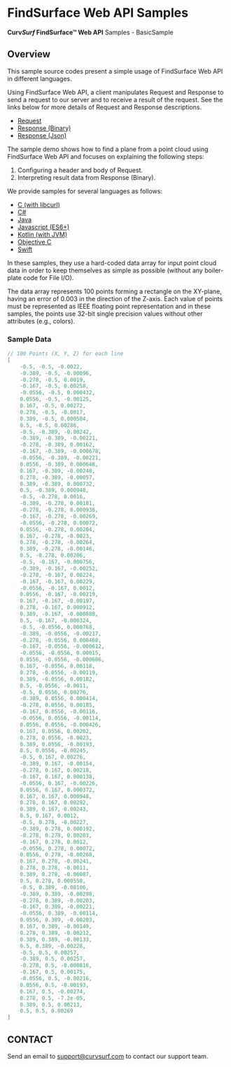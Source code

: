 # FindSurface Web API Samples

**Curv*Surf* FindSurface™ Web API** Samples - BasicSample

## Overview

This sample source codes present a simple usage of FindSurface Web API in different languages.

Using FindSurface Web API, a client manipulates Request and Response to send a request to our server and to receive a result of the request. See the links below for more details of Request and Response descriptions.

- [Request](https://developers.curvsurf.com/Documentation/?PAGE=Web%2Findex.html%3FPAGE%3Drequest.html)
- [Response (Binary)](https://developers.curvsurf.com/Documentation/?PAGE=Web%2Findex.html%3FPAGE%3Dresponse_binary.html)
- [Response (Json)](https://developers.curvsurf.com/Documentation/?PAGE=Web%2Findex.html%3FPAGE%3Dresponse_json.html)

The sample demo shows how to find a plane from a point cloud using FindSurface Web API and focuses on explaining the following steps:

1. Configuring a header and body of Request.
1. Interpreting result data from Response (Binary).

We provide samples for several languages as follows:

- [C (with libcurl)](c/README.md)
- [C#](cs/README.md)
- [Java](java/README.md)
- [Javascript (ES6+)](js/README.md)
- [Kotlin (with JVM)](kotlin_jvm/README.md)
- [Objective C](objc/README.md)
- [Swift](swift/README.md)

In these samples, they use a hard-coded data array for input point cloud data in order to keep themselves as simple as possible (without any boiler-plate code for File I/O).

The data array represents 100 points forming a rectangle on the XY-plane, having an error of 0.003 in the direction of the Z-axis. Each value of points must be represented as IEEE floating point representation and in these samples, the points use 32-bit single precision values without other attributes (e.g., colors).

### Sample Data
```c
// 100 Points (X, Y, Z) for each line
[
	-0.5, -0.5, -0.0022,
	-0.389, -0.5, -0.00096,
	-0.278, -0.5, 0.0019,
	-0.167, -0.5, 0.00258,
	-0.0556, -0.5, 0.000432,
	0.0556, -0.5, -0.00125,
	0.167, -0.5, 0.00272,
	0.278, -0.5, -0.0017,
	0.389, -0.5, 0.000504,
	0.5, -0.5, 0.00286,
	-0.5, -0.389, -0.00242,
	-0.389, -0.389, -0.00221,
	-0.278, -0.389, 0.00162,
	-0.167, -0.389, -0.000678,
	-0.0556, -0.389, -0.00221,
	0.0556, -0.389, 0.000648,
	0.167, -0.389, -0.00248,
	0.278, -0.389, -0.00057,
	0.389, -0.389, 0.000732,
	0.5, -0.389, 0.000948,
	-0.5, -0.278, 0.0016,
	-0.389, -0.278, 0.00181,
	-0.278, -0.278, 0.000936,
	-0.167, -0.278, -0.00269,
	-0.0556, -0.278, 0.00072,
	0.0556, -0.278, 0.00204,
	0.167, -0.278, -0.0023,
	0.278, -0.278, -0.00264,
	0.389, -0.278, -0.00146,
	0.5, -0.278, 0.00206,
	-0.5, -0.167, -0.000756,
	-0.389, -0.167, -0.00252,
	-0.278, -0.167, 0.00224,
	-0.167, -0.167, 0.00229,
	-0.0556, -0.167, 0.0012,
	0.0556, -0.167, -0.00219,
	0.167, -0.167, -0.00197,
	0.278, -0.167, 0.000912,
	0.389, -0.167, -0.000888,
	0.5, -0.167, -0.000324,
	-0.5, -0.0556, 0.000768,
	-0.389, -0.0556, -0.00217,
	-0.278, -0.0556, 0.000468,
	-0.167, -0.0556, -0.000612,
	-0.0556, -0.0556, 0.00015,
	0.0556, -0.0556, -0.000606,
	0.167, -0.0556, 0.00118,
	0.278, -0.0556, -0.00119,
	0.389, -0.0556, 0.00182,
	0.5, -0.0556, -0.0011,
	-0.5, 0.0556, 0.00276,
	-0.389, 0.0556, 0.000414,
	-0.278, 0.0556, 0.00185,
	-0.167, 0.0556, -0.00116,
	-0.0556, 0.0556, -0.00114,
	0.0556, 0.0556, -0.000426,
	0.167, 0.0556, 0.00202,
	0.278, 0.0556, -0.0023,
	0.389, 0.0556, -0.00193,
	0.5, 0.0556, -0.00245,
	-0.5, 0.167, 0.00276,
	-0.389, 0.167, -0.00154,
	-0.278, 0.167, 0.00218,
	-0.167, 0.167, 0.000138,
	-0.0556, 0.167, -0.00226,
	0.0556, 0.167, 0.000372,
	0.167, 0.167, 0.000948,
	0.278, 0.167, 0.00292,
	0.389, 0.167, 0.00243,
	0.5, 0.167, 0.0012,
	-0.5, 0.278, -0.00227,
	-0.389, 0.278, 0.000192,
	-0.278, 0.278, 0.00203,
	-0.167, 0.278, 0.0012,
	-0.0556, 0.278, 0.00072,
	0.0556, 0.278, -0.00268,
	0.167, 0.278, -0.00241,
	0.278, 0.278, -0.0011,
	0.389, 0.278, -0.00087,
	0.5, 0.278, 0.000558,
	-0.5, 0.389, -0.00106,
	-0.389, 0.389, -0.00298,
	-0.278, 0.389, -0.00203,
	-0.167, 0.389, -0.00221,
	-0.0556, 0.389, -0.00114,
	0.0556, 0.389, -0.00203,
	0.167, 0.389, -0.00149,
	0.278, 0.389, -0.00212,
	0.389, 0.389, -0.00133,
	0.5, 0.389, -0.00228,
	-0.5, 0.5, 0.00257,
	-0.389, 0.5, 0.00257,
	-0.278, 0.5, -0.000816,
	-0.167, 0.5, 0.00175,
	-0.0556, 0.5, -0.00216,
	0.0556, 0.5, -0.00193,
	0.167, 0.5, -0.00274,
	0.278, 0.5, -7.2e-05,
	0.389, 0.5, 0.00213,
	0.5, 0.5, 0.00269
]
```

## CONTACT

Send an email to support@curvsurf.com to contact our support team.
